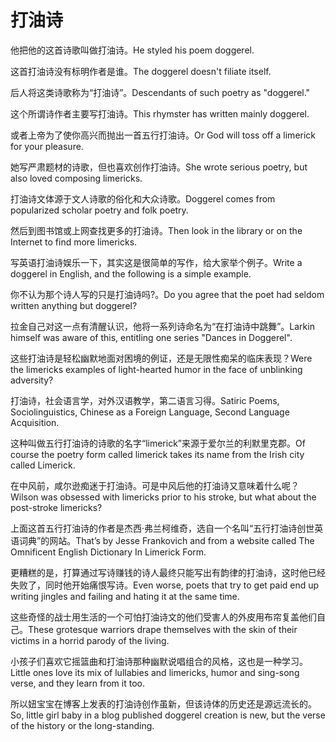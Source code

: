 # 打油诗

<p><span class="chinese">他把他的这首诗歌叫做打油诗。</span><span class="english">He styled his poem doggerel.</span></p>

<p><span class="chinese">这首打油诗没有标明作者是谁。</span><span class="english">The doggerel doesn't filiate itself.</span></p>

<p><span class="chinese">后人将这类诗歌称为“打油诗”。</span><span class="english">Descendants of such poetry as "doggerel."</span></p>

<p><span class="chinese">这个所谓诗作者主要写打油诗。</span><span class="english">This rhymster has written mainly doggerel.</span></p>

<p><span class="chinese">或者上帝为了使你高兴而抛出一首五行打油诗。</span><span class="english">Or God will toss off a limerick for your pleasure.</span></p>

<p><span class="chinese">她写严肃题材的诗歌，但也喜欢创作打油诗。</span><span class="english">She wrote serious poetry, but also loved composing limericks.</span></p>

<p><span class="chinese">打油诗文体源于文人诗歌的俗化和大众诗歌。</span><span class="english">Doggerel comes from popularized scholar poetry and folk poetry.</span></p>

<p><span class="chinese">然后到图书馆或上网查找更多的打油诗。</span><span class="english">Then look in the library or on the Internet to find more limericks.</span></p>

<p><span class="chinese">写英语打油诗娱乐一下，其实这是很简单的写作，给大家举个例子。</span><span class="english">Write a doggerel in English, and the following is a simple example.</span></p>

<p><span class="chinese">你不认为那个诗人写的只是打油诗吗?。</span><span class="english">Do you agree that the poet had seldom written anything but doggerel?</span></p>

<p><span class="chinese">拉金自己对这一点有清醒认识，他将一系列诗命名为“在打油诗中跳舞”。</span><span class="english">Larkin himself was aware of this, entitling one series "Dances in Doggerel".</span></p>

<p><span class="chinese">这些打油诗是轻松幽默地面对困境的例证，还是无限性痴呆的临床表现？</span><span class="english">Were the limericks examples of light-hearted humor in the face of unblinking adversity?</span></p>

<p><span class="chinese">打油诗，社会语言学，对外汉语教学，第二语言习得。</span><span class="english">Satiric Poems, Sociolinguistics, Chinese as a Foreign Language, Second Language Acquisition.</span></p>

<p><span class="chinese">这种叫做五行打油诗的诗歌的名字“limerick”来源于爱尔兰的利默里克郡。</span><span class="english">Of course the poetry form called limerick takes its name from the Irish city called Limerick.</span></p>

<p><span class="chinese">在中风前，咸尔逊痴迷于打油诗。可是中风后他的打油诗又意味着什么呢？</span><span class="english">Wilson was obsessed with limericks prior to his stroke, but what about the post-stroke limericks?</span></p>

<p><span class="chinese">上面这首五行打油诗的作者是杰西·弗兰柯维奇，选自一个名叫“五行打油诗创世英语词典”的网站。</span><span class="english">That’s by Jesse Frankovich and from a website called The Omnificent English Dictionary In Limerick Form.</span></p>

<p><span class="chinese">更糟糕的是，打算通过写诗赚钱的诗人最终只能写出有韵律的打油诗，这时他已经失败了，同时他开始痛恨写诗。</span><span class="english">Even worse, poets that try to get paid end up writing jingles and failing and hating it at the same time.</span></p>

<p><span class="chinese">这些奇怪的战士用生活的一个可怕打油诗文的他们受害人的外皮用布帘复盖他们自己。</span><span class="english">These grotesque warriors drape themselves with the skin of their victims in a horrid parody of the living.</span></p>

<p><span class="chinese">小孩子们喜欢它摇篮曲和打油诗那种幽默说唱组合的风格，这也是一种学习。</span><span class="english">Little ones love its mix of lullabies and limericks, humor and sing-song verse, and they learn from it too.</span></p>

<p><span class="chinese">所以妞宝宝在博客上发表的打油诗创作虽新，但该诗体的历史还是源远流长的。</span><span class="english">So, little girl baby in a blog published doggerel creation is new, but the verse of the history or the long-standing.</span></p>

